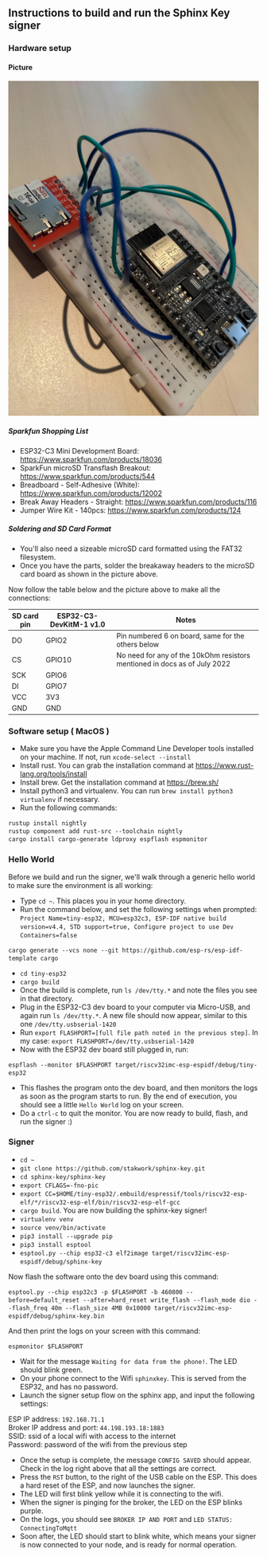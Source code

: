 ## Instructions to build and run the Sphinx Key signer

### Hardware setup

#### Picture

![Spi connections picture](docs/spi_connections.jpeg)

##### Sparkfun Shopping List

- ESP32-C3 Mini Development Board: https://www.sparkfun.com/products/18036
- SparkFun microSD Transflash Breakout: https://www.sparkfun.com/products/544
- Breadboard - Self-Adhesive (White): https://www.sparkfun.com/products/12002
- Break Away Headers - Straight: https://www.sparkfun.com/products/116
- Jumper Wire Kit - 140pcs: https://www.sparkfun.com/products/124

##### Soldering and SD Card Format
- You'll also need a sizeable microSD card formatted using the FAT32 filesystem.
- Once you have the parts, solder the breakaway headers to the microSD card board as shown in the picture above.

Now follow the table below and the picture above to make all the connections:

SD card pin | ESP32-C3-DevKitM-1 v1.0 | Notes
------------|-------------------------|--------------------
 DO         | GPIO2                   | Pin numbered 6 on board, same for the others below
 CS         | GPIO10                  | No need for any of the 10kOhm resistors mentioned in docs as of July 2022
 SCK        | GPIO6                   |
 DI         | GPIO7                   |
 VCC        | 3V3                     |
 GND        | GND                     |

### Software setup ( MacOS )

- Make sure you have the Apple Command Line Developer tools installed on your machine. If not, run `xcode-select --install`
- Install rust. You can grab the installation command at https://www.rust-lang.org/tools/install
- Install brew. Get the installation command at https://brew.sh/
- Install python3 and virtualenv. You can run `brew install python3 virtualenv` if necessary.
- Run the following commands:
```
rustup install nightly
rustup component add rust-src --toolchain nightly
cargo install cargo-generate ldproxy espflash espmonitor
```

### Hello World

Before we build and run the signer, we'll walk through a generic hello world to make sure the environment is all working:

- Type `cd ~`. This places you in your home directory.
- Run the command below, and set the following settings when prompted: `Project Name=tiny-esp32, MCU=esp32c3, ESP-IDF native build version=v4.4, STD support=true, Configure project to use Dev Containers=false`
```
cargo generate --vcs none --git https://github.com/esp-rs/esp-idf-template cargo
```
- `cd tiny-esp32`
- `cargo build`
- Once the build is complete, run `ls /dev/tty.*` and note the files you see in that directory.
- Plug in the ESP32-C3 dev board to your computer via Micro-USB, and again run `ls /dev/tty.*`. A new file should now appear, similar to this one `/dev/tty.usbserial-1420`
- Run `export FLASHPORT=[full file path noted in the previous step]`. In my case: `export FLASHPORT=/dev/tty.usbserial-1420`
- Now with the ESP32 dev board still plugged in, run:
```
espflash --monitor $FLASHPORT target/riscv32imc-esp-espidf/debug/tiny-esp32
```
- This flashes the program onto the dev board, and then monitors the logs as soon as the program starts to run. By the end of execution, you should see a little `Hello World` log on your screen.
- Do a `ctrl-c` to quit the monitor. You are now ready to build, flash, and run the signer :)

### Signer

- `cd ~`
- `git clone https://github.com/stakwork/sphinx-key.git`
- `cd sphinx-key/sphinx-key`
- `export CFLAGS=-fno-pic`
- `export CC=$HOME/tiny-esp32/.embuild/espressif/tools/riscv32-esp-elf/*/riscv32-esp-elf/bin/riscv32-esp-elf-gcc`
- `cargo build`. You are now building the sphinx-key signer!
- `virtualenv venv`
- `source venv/bin/activate`
- `pip3 install --upgrade pip`
- `pip3 install esptool`
- `esptool.py --chip esp32-c3 elf2image target/riscv32imc-esp-espidf/debug/sphinx-key`

Now flash the software onto the dev board using this command:
```
esptool.py --chip esp32c3 -p $FLASHPORT -b 460800 --before=default_reset --after=hard_reset write_flash --flash_mode dio --flash_freq 40m --flash_size 4MB 0x10000 target/riscv32imc-esp-espidf/debug/sphinx-key.bin
```
And then print the logs on your screen with this command:
```
espmonitor $FLASHPORT
```

- Wait for the message `Waiting for data from the phone!`. The LED should blink green.
- On your phone connect to the Wifi `sphinxkey`. This is served from the ESP32, and has no password.
- Launch the signer setup flow on the sphinx app, and input the following settings:

ESP IP address: `192.168.71.1`\
Broker IP address and port: `44.198.193.18:1883`\
SSID: ssid of a local wifi with access to the internet\
Password: password of the wifi from the previous step

- Once the setup is complete, the message `CONFIG SAVED` should appear. Check in the log right above that all the settings are correct.
- Press the `RST` button, to the right of the USB cable on the ESP. This does a hard reset of the ESP, and now launches the signer.
- The LED will first blink yellow while it is connecting to the wifi.
- When the signer is pinging for the broker, the LED on the ESP blinks purple.
- On the logs, you should see `BROKER IP AND PORT` and `LED STATUS: ConnectingToMqtt`
- Soon after, the LED should start to blink white, which means your signer is now connected to your node, and is ready for normal operation.
